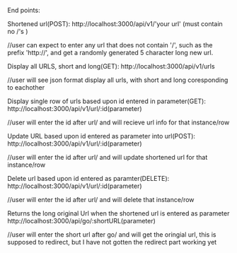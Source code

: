 End points:



Shortened url(POST):
http://localhost:3000/api/v1/'your url' (must contain no /'s )

//user can expect to enter any url that does not contain '/', such as the prefix 'http://', and get a randomly generated 5 character long new url.

Display all URLS, short and long(GET):
http://localhost:3000/api/v1/urls

//user will see json format display all urls, with short and long coresponding to eachother

Display single row of urls based upon id entered in parameter(GET):
http://localhost:3000/api/v1/url/:id(parameter) 

//user will enter the id after url/ and will recieve url info for that instance/row

Update URL based upon id entered as parameter into url(POST):
http://localhost:3000/api/v1/url/:id(parameter) 

//user will enter the id after url/ and will update shortened url for that instance/row


Delete url based upon id entered as paramter(DELETE):
http://localhost:3000/api/v1/url/:id(parameter) 

//user will enter the id after url/ and will delete that instance/row

Returns the long original Url when the shortened url is entered as parameter
http://localhost:3000/api/go/:shortURL(parameter)

//user will enter the short url after go/ and will get the oringial url, this is supposed to redirect, but I have not gotten the redirect part working yet

